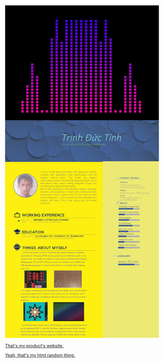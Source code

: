 

<a href="/BlogPostAssets/video/Untitled.mp4" title="Link Title"><img src="/BlogPostAssets/video/Capture.png" alt="Alternate Text" style="float: left; margin-right: 10px;"/></a>

![](0001.jpg)

[That's my product's website.](http://ngoisaola.com)

[Yeah, that's my html random thing.](https://groutlloyd.github.io/Portfolio.html)

